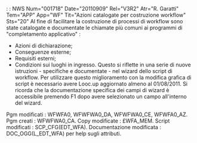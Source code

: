  :  : NWS Num="001718" Date="20110909" Rel="V3R2" Atr="R. Garatti" Tem="APP" App="WF" Tit="Azioni catalogate per costruzione workflow" Sts="20"
Al fine di facilitare la costruzione di processi di workflow sono state catalogate e documentate le chiamate più comuni ai programmi di "completamento applicativo" : 
- Azioni di dichiarazione;
- Conseguenze esterne;
- Requisiti esterni;
- Condizioni sui luoghi in ingresso.
Questo si riflette in una serie di nuove istruzioni - specifiche e documentate - nel wizard dello script di workflow.
Per utilizzare questo miglioramento con la modifica grafica di script è necessario avere Looc.up aggiornato almeno al 01/08/2011.
Si ricorda che la documentazione specifica dei campi di wizard è accessibile premendo F1 dopo avere
selezionato un campo all'interno del wizard.

Pgm modificati :  WFWFA0, WFWFWA0_DA, WFWFWA0_CE, WFWFA0_AZ.
Pgm creati :  WFWFWA0_CA.
Copy modificate :  £WFA_MEM.
Script modificati :  SCP_CFG(EDT_WFA).
Documentazione modificata :  DOC_OGG(L_EDT_WFA) per help sugli attributi.
